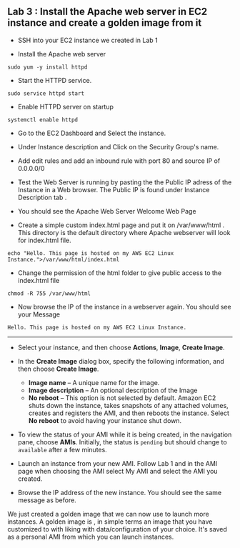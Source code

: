 ## Lab 3 : Install the Apache web server in EC2 instance and create a golden image from it

- SSH into your EC2 instance we created in Lab 1

- Install the Apache web server

```console
sudo yum -y install httpd
```
- Start the HTTPD service.

```console
sudo service httpd start  
```

- Enable HTTPD server on startup
```console
systemctl enable httpd

```
- Go to the EC2 Dashboard and Select the instance. 
- Under Instance description and Click on the Security Group's name. 
- Add edit rules and add an inbound rule with port 80 and source IP of  0.0.0.0/0 

- Test the Web Server is running by pasting the the Public IP adress of the Instance in a Web browser. The Public IP is found under Instance Description tab .

- You should see the Apache Web Server Welcome Web Page

- Create a simple custom index.html page and put it on /var/www/html . This directory is the default directory where Apache webserver will look for index.html file. 
```console
echo "Hello. This page is hosted on my AWS EC2 Linux Instance.">/var/www/html/index.html
```
- Change the permission of the html folder to give public access to the index.html file
```console
chmod -R 755 /var/www/html
```

- Now browse the IP of the instance in a webserver again. You should see your Message 
```
Hello. This page is hosted on my AWS EC2 Linux Instance.
```


------
- Select your instance, and then choose **Actions**, **Image**, **Create Image**\.
- In the **Create Image** dialog box, specify the following information, and then choose **Create Image**\.
   + **Image name** – A unique name for the image\.
   + **Image description** – An optional description of the Image
   + **No reboot** – This option is not selected by default\. Amazon EC2 shuts down the instance, takes snapshots of any attached volumes, creates and registers the AMI, and then reboots the instance\. Select **No reboot** to avoid having your instance shut down\.

-  To view the status of your AMI while it is being created, in the navigation pane, choose **AMIs**\. Initially, the status is `pending` but should change to `available` after a few minutes\.

  
-  Launch an instance from your new AMI. Follow Lab 1 and in the AMI page when choosing the AMI select My AMI and select the AMI you created. 
- Browse the IP address of the new instance. You should see the same message as before. 

We just created a golden image that we can now use to launch more instances. A golden image is , in simple terms an image that you have customized to with liking with data/configuration of your choice. It's saved as a personal AMI from which you can launch instances.
